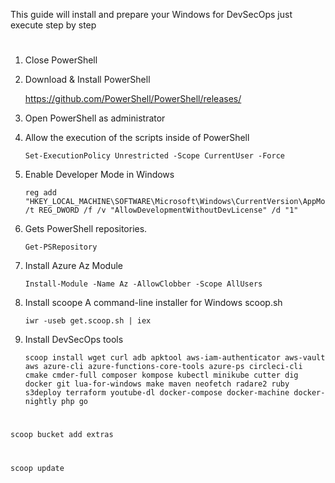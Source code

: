 This guide will install and prepare your Windows for DevSecOps just execute step by step

#
1. Close PowerShell

2. Download & Install PowerShell

    https://github.com/PowerShell/PowerShell/releases/

3. Open PowerShell as administrator

4. Allow the execution of the scripts inside of PowerShell

       Set-ExecutionPolicy Unrestricted -Scope CurrentUser -Force

5. Enable Developer Mode in Windows

       reg add "HKEY_LOCAL_MACHINE\SOFTWARE\Microsoft\Windows\CurrentVersion\AppModelUnlock" /t REG_DWORD /f /v "AllowDevelopmentWithoutDevLicense" /d "1"

6. Gets PowerShell repositories.

       Get-PSRepository

7. Install Azure Az Module

       Install-Module -Name Az -AllowClobber -Scope AllUsers

8. Install scoope A command-line installer for Windows scoop.sh

       iwr -useb get.scoop.sh | iex

9. Install DevSecOps tools

       scoop install wget curl adb apktool aws-iam-authenticator aws-vault aws azure-cli azure-functions-core-tools azure-ps circleci-cli cmake cmder-full composer kompose kubectl minikube cutter dig docker git lua-for-windows make maven neofetch radare2 ruby s3deploy terraform youtube-dl docker-compose docker-machine docker-nightly php go
#
    scoop bucket add extras
#
    scoop update
